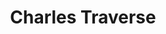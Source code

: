 ---
title: Charles Traverse
position: High School Researcher
layout: default
contact:
publications: 
image: /images/user-icon.svg
group: hs
year-start: 2005
year-end:
present-position: PhD from UT-Austin, Analyst for Wayfair
---
